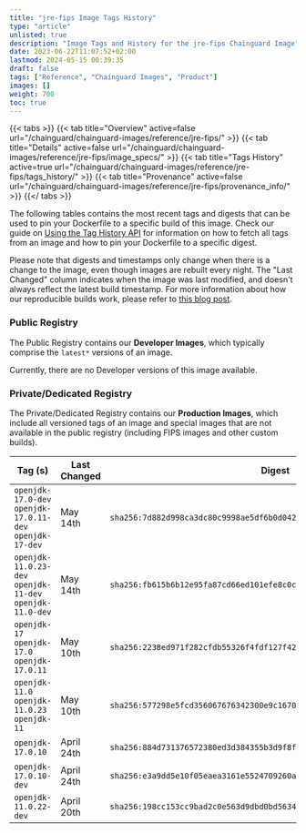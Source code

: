 ```yaml
---
title: "jre-fips Image Tags History"
type: "article"
unlisted: true
description: "Image Tags and History for the jre-fips Chainguard Image"
date: 2023-06-22T11:07:52+02:00
lastmod: 2024-05-15 00:39:35
draft: false
tags: ["Reference", "Chainguard Images", "Product"]
images: []
weight: 700
toc: true
---
```


{{< tabs >}}
{{< tab title="Overview" active=false url="/chainguard/chainguard-images/reference/jre-fips/" >}}
{{< tab title="Details" active=false url="/chainguard/chainguard-images/reference/jre-fips/image_specs/" >}}
{{< tab title="Tags History" active=true url="/chainguard/chainguard-images/reference/jre-fips/tags_history/" >}}
{{< tab title="Provenance" active=false url="/chainguard/chainguard-images/reference/jre-fips/provenance_info/" >}}
{{</ tabs >}}

The following tables contains the most recent tags and digests that can be used to pin your Dockerfile to a specific build of this image. Check our guide on [Using the Tag History API](/chainguard/chainguard-images/using-the-tag-history-api/) for information on how to fetch all tags from an image and how to pin your Dockerfile to a specific digest.

Please note that digests and timestamps only change when there is a change to the image, even though images are rebuilt every night. The "Last Changed" column indicates when the image was last modified, and doesn't always reflect the latest build timestamp. For more information about how our reproducible builds work, please refer to [this blog post](https://www.chainguard.dev/unchained/reproducing-chainguards-reproducible-image-builds).

### Public Registry
The Public Registry contains our **Developer Images**, which typically comprise the `latest*` versions of an image.

Currently, there are no Developer versions of this image available.

### Private/Dedicated Registry
The Private/Dedicated Registry contains our **Production Images**, which include all versioned tags of an image and special images that are not available in the public registry (including FIPS images and other custom builds).

| Tag (s)                                                    | Last Changed | Digest                                                                    |
|------------------------------------------------------------|--------------|---------------------------------------------------------------------------|
|  `openjdk-17.0-dev` `openjdk-17.0.11-dev` `openjdk-17-dev` | May 14th     | `sha256:7d882d998ca3dc80c9998ae5df6b0d0426c1d188cf540621444d62931534d44e` |
|  `openjdk-11.0.23-dev` `openjdk-11-dev` `openjdk-11.0-dev` | May 14th     | `sha256:fb615b6b12e95fa87cd66ed101efe8c0c4759ee8194851d6ff40587115038387` |
|  `openjdk-17` `openjdk-17.0` `openjdk-17.0.11`             | May 10th     | `sha256:2238ed971f282cfdb55326f4fdf127f42a3911f6256da68a1b556495ba8649c7` |
|  `openjdk-11.0` `openjdk-11.0.23` `openjdk-11`             | May 10th     | `sha256:577298e5fcd356067676342300e9c1670770572e129da3321a59faaebe56f35e` |
|  `openjdk-17.0.10`                                         | April 24th   | `sha256:884d731376572380ed3d384355b3d9f8f9ba1c55136df402ce8d0529555d7d96` |
|  `openjdk-17.0.10-dev`                                     | April 24th   | `sha256:e3a9dd5e10f05eaea3161e5524709260a2d9eb41771b5a26aa9f76831b9dd47f` |
|  `openjdk-11.0.22-dev`                                     | April 20th   | `sha256:198cc153cc9bad2c0e563d9dbd0bd563470d7777a5dcc05cabbc46531fab1582` |

